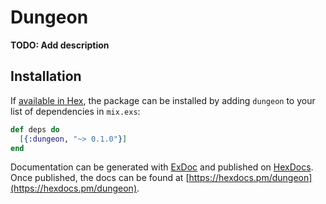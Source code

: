 # Dungeon

**TODO: Add description**

## Installation

If [available in Hex](https://hex.pm/docs/publish), the package can be installed
by adding `dungeon` to your list of dependencies in `mix.exs`:

```elixir
def deps do
  [{:dungeon, "~> 0.1.0"}]
end
```

Documentation can be generated with [ExDoc](https://github.com/elixir-lang/ex_doc)
and published on [HexDocs](https://hexdocs.pm). Once published, the docs can
be found at [https://hexdocs.pm/dungeon](https://hexdocs.pm/dungeon).

